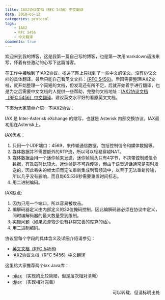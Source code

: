```yaml
---
title: IAX2协议文档（RFC 5456）中文翻译
data: 2018-05-12
categories: protocol
tags:
    - IAX2
    - RFC 5456
    - 中文翻译
comments: true
---
```


欢迎来到我的博客，这是我第一篇自己写的博客，也是第一次用markdown语法来写，怀着有些激动的心写下这篇博客。<br>

在工作中接触到了IAX2协议，找遍了网上只找到了一些中文的论文。没有协议文档的具体翻译，最后只能自己看英文文档：[《RFC 5456》](https://tools.ietf.org/html/rfc5456)。后因需要整理IAX2文档，就开始整理一个简短的文档，但发现还有所不足，后就开始着手进行翻译，也是为之后需要中文文档的人提供一些帮助，完整的文档地址：[IAX2协议文档（RFC 5456）中文翻译](https://download.csdn.net/download/nosecure/10410387)。建议英文水平好的看原英文文档。<br>

下面为大家简单介绍一下IAX2协议：<br>

IAX 是 Inter-Asterisk eXchange 的缩写，也就是 Asterisk 内部交换协议。IAX最初用在Asterisk上。

IAX优点：
1. 只用一个UDP端口：4569，来传输通信数据，包括控制信令和媒体数据等。
2. 媒体数据并不需要额外的RTP流，所以可以轻易穿越NAT。
3. 媒体数据会用一个迷你帧来发送，迷你帧帧头只有4字节，不携带控制或信令数据，有效载荷比较大。迷你帧是不可靠传输，但由于语音通话通常是实时发送的，因此丢失的帧太旧而无法重新集成到音频流中，以至于无法重新传输，所以几乎没有影响，而且每65.536秒需要重置时间标志。
4. 用二进制编码。

IAX缺点:
1. 因为只用一个端口，所以容易被攻击。
2. 编解码器定义由内部定义的32位掩码控制，因此编解码器必须在协议中定义，同时编解码器的最大数量受到限制。
3. 实施问题（如果资源较少没有非常完善的库算的话）。
4. 用二进制编码。

协议里每个字段的具体含义及详细介绍请参见：
* [英文文档《RFC 5456》](https://tools.ietf.org/html/rfc5456)
* [IAX2协议文档（RFC 5456）中文翻译](https://download.csdn.net/download/nosecure/10410387)

这里给大家推荐两个iax Java库：
* [njiax](https://code.google.com/archive/p/njiax/downloads) （实现的比较简陋，但是层次相对清晰）
* [djiax](https://github.com/misternerd/djiax) （实现相对完善）

<p align="right">可以转载，但请标明出处</p>
